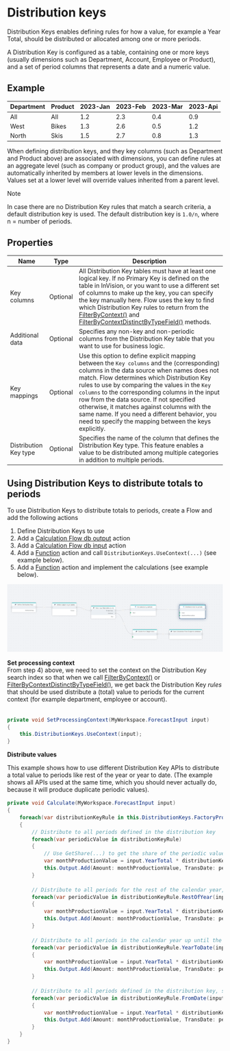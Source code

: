 # Distribution keys

Distribution Keys enables defining rules for how a value, for example a Year Total, should be distributed or allocated among one or more periods. 

A Distribution Key is configured as a table, containing one or more keys (usually dimensions such as Department, Account, Employee or Product), and a set of period columns that represents a date and a numeric value.

## Example

| Department       | Product         | 2023-Jan    | 2023-Feb    | 2023-Mar     | 2023-Api      |
|------------------|-----------------|-------------|-------------|--------------|---------------|
| All              | All             | 1.2         | 2.3         | 0.4          | 0.9           |
| West             | Bikes           | 1.3         | 2.6         | 0.5          | 1.2           |
| North            | Skis            | 1.5         | 2.7         | 0.8          | 1.3           |

When defining distribution keys, and they key columns (such as Department and Product above) are associated with dimensions, you can define rules at an aggregate level (such as company or product group), and the values are automatically inherited by members at lower levels in the dimensions. Values set at a lower level will override values inherited from a parent level.  

> [!NOTE]
> In case there are no Distribution Key rules that match a search criteria, a default distribution key is used. The default distribution key is `1.0/n`, where n = number of periods.


## Properties  

| Name         | Type             | Description                                                |
|--------------|------------------|------------------------------------------------------------|
| Key columns  | Optional         | All Distribution Key tables must have at least one logical key. If no Primary Key is defined on the table in InVision, or you want to use a different set of columns to make up the key, you can specify the key manually here. Flow uses the key to find which Distribution Key rules to return from the [FilterByContext()](distribution-keys/distribution-key-filter-by-context.md) and [FilterByContextDistinctByTypeField()](distribution-keys/distribution-key-filter-by-context-distinct-by-type-field.md) methods. |
| Additional data         | Optional         | Specifies any non-key and non-periodic columns from the Distribution Key table that you want to use for business logic. |
| Key mappings | Optional         | Use this option to define explicit mapping between the `Key columns` and the (corresponding) columns in the data source when names does not match. Flow determines which Distribution Key rules to use by comparing the values in the `Key columns` to the corresponding columns in the input row from the data source. If not specified otherwise, it matches against columns with the same name. If you need a different behavior, you need to specify the mapping between the keys explicitly. |
| Distribution Key type | Optional | Specifies the name of the column that defines the Distribution Key type. This feature enables a value to be distributed among multiple categories in addition to multiple periods.  | 


## Using Distribution Keys to distribute totals to periods

To use Distribution Keys to distribute totals to periods, create a Flow and add the following actions  
1) Define Distribution Keys to use
2) Add a [Calculation Flow db output](define-calculation-flow-db-output.md) action
3) Add a [Calculation Flow db input](read-calculation-flow-db-input.md) action
4) Add a [Function](../../built-in/function.md) action and call `DistributionKeys.UseContext(...)` (see example below).
5) Add a [Function](../../built-in/function.md) action and implement the calculations (see example below).

![img](/images/flow/using-distribution-keys.png)

**Set processing context**  
From step 4) above, we need to set the context on the Distribution Key search index so that when we call [FilterByContext()](distribution-keys/distribution-key-filter-by-context.md) or [FilterByContextDistinctByTypeField()](distribution-keys/distribution-key-filter-by-context-distinct-by-type-field.md), we get back the Distribution Key _rules_ that should be used distribute a (total) value to periods for the current context (for example department, employee or account).

```csharp

private void SetProcessingContext(MyWorkspace.ForecastInput input)
{
    this.DistributionKeys.UseContext(input);
}

```


**Distribute values**  

This example shows how to use different Distribution Key APIs to distribute a total value to periods like rest of the year or year to date.
(The example shows all APIs used at the same time, which you should never actually do, because it will produce duplicate periodic values).

```csharp
private void Calculate(MyWorkspace.ForecastInput input)
{    
    foreach(var distributionKeyRule in this.DistributionKeys.FactoryProductionPrMonth.FilterByContext())
    {
        // Distribute to all periods defined in the distribution key 
        foreach(var periodicValue in distributionKeyRule)
        {
            // Use GetShare(...) to get the share of the periodic value relative to the total distribution key
            var monthProductionValue = input.YearTotal * distributionKeyRule.GetShare(periodicValue.Value);
            this.Output.Add(Amount: monthProductionValue, TransDate: periodicValue.Date);
        }

        // Distribute to all periods for the rest of the calendar year, starting from the specified date
        foreach(var periodicValue in distributionKeyRule.RestOfYear(input.TransDate))
        {
            var monthProductionValue = input.YearTotal * distributionKeyRule.GetShareRestOfYear(periodicValue.Value, periodicValue.Date);
            this.Output.Add(Amount: monthProductionValue, TransDate: periodicValue.Date);
        }

        // Distribute to all periods in the calendar year up until the specified date
        foreach(var periodicValue in distributionKeyRule.YearToDate(input.TransDate))
        {
            var monthProductionValue = input.YearTotal * distributionKeyRule.GetShareYearToDate(periodicValue.Value, periodicValue.Date);
            this.Output.Add(Amount: monthProductionValue, TransDate: periodicValue.Date);
        }

        // Distribute to all periods defined in the distribution key, starting with and including) the specified date
        foreach(var periodicValue in distributionKeyRule.FromDate(input.TransDate))
        {
            var monthProductionValue = input.YearTotal * distributionKeyRule.GetShareFromDate(periodicValue.Value, periodicValue.Date);
            this.Output.Add(Amount: monthProductionValue, TransDate: periodicValue.Date);
        }
    }    
}
```
